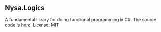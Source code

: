## Nysa.Logics
A fundamental library for doing functional programming in C#.  The source code is [here](https://github.com/slowsigma/Nysa/tree/master/Nysa.Logics "github").
License: [MIT](https://mit-license.org/ "MIT")